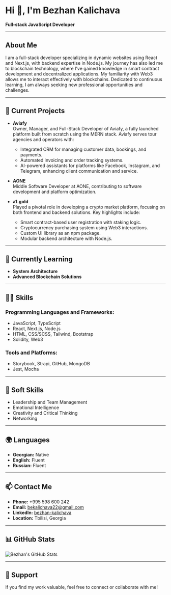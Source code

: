 # Hi 👋, I'm Bezhan Kalichava  
**Full-stack JavaScript Developer**

---

## About Me  
I am a full-stack developer specializing in dynamic websites using React and Next.js, with backend expertise in Node.js. My journey has also led me to blockchain technology, where I've gained knowledge in smart contract development and decentralized applications. My familiarity with Web3 allows me to interact effectively with blockchains. Dedicated to continuous learning, I am always seeking new professional opportunities and challenges.  

---

## 🔭 Current Projects  
- **Aviafy**  
  Owner, Manager, and Full-Stack Developer of Aviafy, a fully launched platform built from scratch using the MERN stack. Aviafy serves tour agencies and operators with:  
  - Integrated CRM for managing customer data, bookings, and payments.  
  - Automated invoicing and order tracking systems.  
  - AI-powered assistants for platforms like Facebook, Instagram, and Telegram, enhancing client communication and service.  

- **AONE**  
  Middle Software Developer at AONE, contributing to software development and platform optimization.

- **a1.gold**  
  Played a pivotal role in developing a crypto market platform, focusing on both frontend and backend solutions. Key highlights include:  
  - Smart contract-based user registration with staking logic.  
  - Cryptocurrency purchasing system using Web3 interactions.  
  - Custom UI library as an npm package.  
  - Modular backend architecture with Node.js.  

---

## 🌱 Currently Learning  
- **System Architecture**  
- **Advanced Blockchain Solutions**  

---

## 👨‍💻 Skills  
### Programming Languages and Frameworks:  
- JavaScript, TypeScript  
- React, Next.js, Node.js  
- HTML, CSS/SCSS, Tailwind, Bootstrap  
- Solidity, Web3  

### Tools and Platforms:  
- Storybook, Strapi, GitHub, MongoDB  
- Jest, Mocha  

---

## 🤝 Soft Skills  
- Leadership and Team Management  
- Emotional Intelligence  
- Creativity and Critical Thinking  
- Networking  

---

## 🌍 Languages  
- **Georgian:** Native  
- **English:** Fluent  
- **Russian:** Fluent  

---

## 📫 Contact Me  
- **Phone:** +995 598 600 242  
- **Email:** [bekalichava22@gmail.com](mailto:bekalichava22@gmail.com)  
- **LinkedIn:** [bezhan-kalichava](kedin.com/in/bezhan-kalichava-24864120a/)  
- **Location:** Tbilisi, Georgia  

---

## 📊 GitHub Stats  
![Bezhan's GitHub Stats](https://github-readme-stats.vercel.app/api?username=aLLod1n&show_icons=true&theme=radical)

---

## 🌟 Support  
If you find my work valuable, feel free to connect or collaborate with me!
